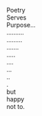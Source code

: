 Poetry  
Serves  
Purpose...<br>
..........<br>
.........<br>
.......<br>
.....<br>
....<br>
...<br>
..<br>
.<br>
but<br>
happy<br>
not to.
 
